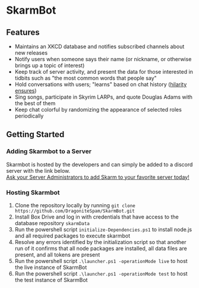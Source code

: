 # SkarmBot

## Features

 - Maintains an XKCD database and notifies subscribed channels about new releases
 - Notify users when someone says their name (or nickname, or otherwise brings up a topic of interest)
 - Keep track of server activity, and present the data for those interested in tidbits such as "the most common words that people say"
 - Hold conversations with users; "learns" based on chat history ([hilarity ensures](https://twitter.com/DragoniteSpam/status/1483687506923118593))
 - Sing songs, participate in Skyrim LARPs, and quote Douglas Adams with the best of them
 - Keep chat colorful by randomizing the appearance of selected roles periodically

## Getting Started

### Adding Skarmbot to a Server
Skarmbot is hosted by the developers and can simply be added to a discord server with the link below.  
[Ask your Server Administrators to add Skarm to your favorite server today!](https://discordapp.com/oauth2/authorize?client_id=319291086570913806&scope=bot)

### Hosting Skarmbot
1. Clone the repository locally by running `git clone https://github.com/DragoniteSpam/SkarmBot.git`
2. Install Box Drive and log in with credentials that have access to the database repository `skarmData`
3. Run the powershell script `initialize-Dependencies.ps1` to install node.js and all required packages to execute skarmbot
4. Resolve any errors identified by the initialization script so that another run of it confirms that all node packages are installed, all data files are present, and all tokens are present
5. Run the powershell script `.\launcher.ps1 -operationMode live` to host the live instance of SkarmBot
6. Run the powershell script `.\launcher.ps1 -operationMode test` to host the test instance of SkarmBot

